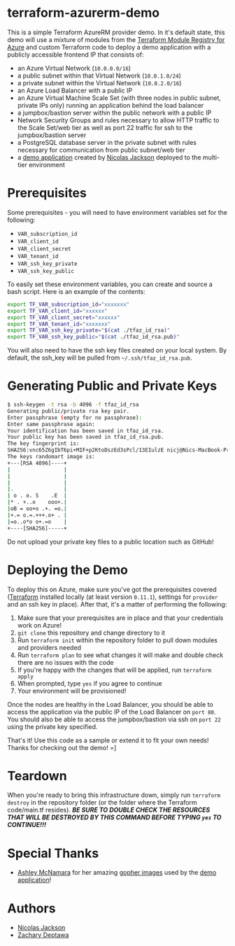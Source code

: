# terraform-azurerm-demo

This is a simple Terraform AzureRM provider demo. In it's default state, this demo will use a mixture of modules from the [Terraform Module Registry for Azure](http://registry.terraform.io/browse?provider=azurerm&verified=true) and custom Terraform code to deploy a demo application with a publicly accessible frontend IP that consists of:

* an Azure Virtual Network (`10.0.0.0/16`)
* a public subnet within that Virtual Network (`10.0.1.0/24`)
* a private subnet within the Virtual Network (`10.0.2.0/16`)
* an Azure Load Balancer with a public IP
* an Azure Virtual Machine Scale Set (with three nodes in public subnet, private IPs only) running an application behind the load balancer
* a jumpbox/bastion server within the public network with a public IP
* Network Security Groups and rules necessary to allow HTTP traffic to the Scale Set/web tier as well as port 22 traffic for ssh to the jumpbox/bastion server
* a PostgreSQL database server in the private subnet with rules necessary for communication from public subnet/web tier
* a [demo application](https://github.com/nicholasjackson/gopher_search) created by [Nicolas Jackson](https://github.com/nicholasjackson) deployed to the multi-tier environment

Prerequisites
=============
Some prerequisites - you will need to have environment variables set for the following:

* `VAR_subscription_id`
* `VAR_client_id`
* `VAR_client_secret`
* `VAR_tenant_id`
* `VAR_ssh_key_private`
* `VAR_ssh_key_public`

To easily set these environment variables,  you can create and source a bash script. Here is an example of the contents:

```bash
export TF_VAR_subscription_id="xxxxxxx"
export TF_VAR_client_id="xxxxxx"
export TF_VAR_client_secret="xxxxxx"
export TF_VAR_tenant_id="xxxxxxx"
export TF_VAR_ssh_key_private="$(cat ./tfaz_id_rsa)"
export TF_VAR_ssh_key_public="$(cat ./tfaz_id_rsa.pub)"
```

You will also need to have the ssh key files created on your local system. By default, the ssh_key will be pulled from `~/.ssh/tfaz_id_rsa.pub`.

Generating Public and Private Keys
==================================
```bash
$ ssh-keygen -t rsa -b 4096 -f tfaz_id_rsa
Generating public/private rsa key pair.
Enter passphrase (empty for no passphrase):
Enter same passphrase again:
Your identification has been saved in tfaz_id_rsa.
Your public key has been saved in tfaz_id_rsa.pub.
The key fingerprint is:
SHA256:vnc65Z6gIbT6pi+MIF+p2KtoDszEd3sPcl/13EIulzE nicj@Nics-MacBook-Pro.local
The keys randomart image is:
+---[RSA 4096]----+
|                 |
|                 |
|                 |
|.                |
| o . o. S    .E  |
|* . +..o    ooo+.|
|oB = oo+o .+. =o.|
|+.= o.=.+++.o+ . |
|=o..o*o o+.=o    |
+----[SHA256]-----+
```
Do not upload your private key files to a public location such as GitHub!


Deploying the Demo
==================
To deploy this on Azure, make sure you've got the prerequisites covered ([Terraform](https://www.terraform.io/) installed locally (at least version `0.11.1`), settings for `provider` and an ssh key in place). After that, it's a matter of performing the following:

1. Make sure that your prerequisites are in place and that your credentials work on Azure!
2. `git clone` this repository and change directory to it
3. Run `terraform init` within the repository folder to pull down modules and providers needed
4. Run `terraform plan` to see what changes it will make and double check there are no issues with the code
5. If you're happy with the changes that will be applied, run `terraform apply`
6. When prompted, type `yes` if you agree to continue
7. Your environment will be provisioned!

Once the nodes are healthy in the Load Balancer, you should be able to access the application via the public IP of the Load Balancer on `port 80`. You should also be able to access the jumpbox/bastion via ssh on `port 22` using the private key specified.

That's it! Use this code as a sample or extend it to fit your own needs! Thanks for checking out the demo! =]


Teardown
========
When you're ready to bring this infrastructure down, simply run `terraform destroy` in the repository folder (or the folder where the Terraform code/main.tf resides). ***BE SURE TO DOUBLE CHECK THE RESOURCES THAT WILL BE DESTROYED BY THIS COMMAND BEFORE TYPING `yes` TO CONTINUE!!!***


Special Thanks
==============
* [Ashley McNamara](https://github.com/ashleymcnamara) for her amazing [gopher images](https://github.com/ashleymcnamara/gophers) used by the [demo application](https://github.com/nicholasjackson/gopher_search)!


Authors
=======
* [Nicolas Jackson](https://github.com/nicholasjackson)
* [Zachary Deptawa](https://github.com/zdeptawa)